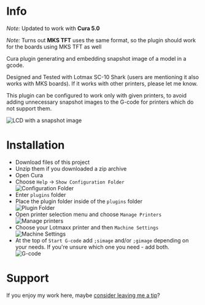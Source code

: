 # Info
*Note:* Updated to work with **Cura 5.0**

*Note:* Turns out **MKS TFT** uses the same format, so the plugin should work for the boards using MKS TFT as well

Cura plugin generating and embedding snapshot image of a model in a gcode.

Designed and Tested with Lotmax SC-10 Shark (users are mentioning it also works with MKS boards). If it works with other printers, please let me know.

This plugin can be configured to work only with given printers, to avoid adding unnecessary snapshot images to the G-code for printers which do not support them.
 
![LCD with a snapshot image](images/lcd.jpg "LCD with a snapshot image")

# Installation
- Download files of this project
- Unzip them if you downloaded a zip archive
- Open Cura
- Choose `Help` -> `Show Configuration Folder`    
![Configuration Folder](images/cura_1.jpg "Configuration Folder")
- Enter `plugins` folder
- Place the plugin folder inside of the `plugins` folder  
![Plugin Folder](images/file_explorer_1.jpg "Plugin Folder")
- Open printer selection menu and choose `Manage Printers`  
![Manage printers](images/cura_2.jpg "Manage printers")
- Choose your Lotmaxx printer  and then `Machine Settings`  
![Machine Settings](images/cura_3.jpg "Machine Settings")
- At the top of `Start G-code` add `;simage` and/or `;gimage` depending on your needs. If you're unsure which one you need - add both.  
![G-code](images/cura_4.jpg "G-code")

# Support

If you enjoy my work here, maybe [consider leaving me a tip](https://www.paypal.com/paypalme/danielkukiela)?